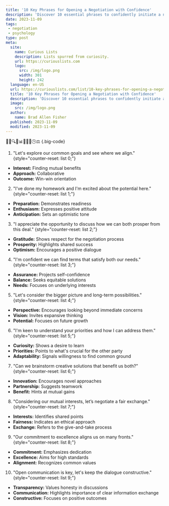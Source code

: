 ```yaml
---
title: '10 Key Phrases for Opening a Negotiation with Confidence'
description: 'Discover 10 essential phrases to confidently initiate a negotiation. Learn how to approach discussions with curiosity and assertiveness for success.'
date: 2023-11-09
tags:
 - negotiation
 - psychology
type: post
meta:
  site:
    name: Curious Lists
    description: Lists spurred from curiosity.
    url: https://curiouslists.com
    logo:
      src: /img/logo.png
      width: 301
      height: 242
  language: en-US
  url: https://curiouslists.com/list/10-key-phrases-for-opening-a-negotiation-with-confidence
  title: '10 Key Phrases for Opening a Negotiation with Confidence'
  description: 'Discover 10 essential phrases to confidently initiate a negotiation. Learn how to approach discussions with curiosity and assertiveness for success.'
  image:
    src: /img/logo.png
  author:
    name: Brad Allen Fisher
  published: 2023-11-09
  modified: 2023-11-09
---
```



🤝💼🔍💬📊🧠✨📝🕒⚖️ {.big-code}

1. "Let's explore our common goals and see where we align." {style="counter-reset: list 0;"}
  - **Interest:** Finding mutual benefits
  - **Approach:** Collaborative
  - **Outcome:** Win-win orientation

2. "I've done my homework and I'm excited about the potential here." {style="counter-reset: list 1;"}
  - **Preparation:** Demonstrates readiness
  - **Enthusiasm:** Expresses positive attitude
  - **Anticipation:** Sets an optimistic tone

3. "I appreciate the opportunity to discuss how we can both prosper from this deal." {style="counter-reset: list 2;"}
  - **Gratitude:** Shows respect for the negotiation process
  - **Prosperity:** Highlights shared success
  - **Optimism:** Encourages a positive dialogue

4. "I'm confident we can find terms that satisfy both our needs." {style="counter-reset: list 3;"}
  - **Assurance:** Projects self-confidence
  - **Balance:** Seeks equitable solutions
  - **Needs:** Focuses on underlying interests

5. "Let's consider the bigger picture and long-term possibilities." {style="counter-reset: list 4;"}
  - **Perspective:** Encourages looking beyond immediate concerns
  - **Vision:** Invites expansive thinking
  - **Potential:** Focuses on future growth

6. "I'm keen to understand your priorities and how I can address them." {style="counter-reset: list 5;"}
  - **Curiosity:** Shows a desire to learn
  - **Priorities:** Points to what's crucial for the other party
  - **Adaptability:** Signals willingness to find common ground

7. "Can we brainstorm creative solutions that benefit us both?" {style="counter-reset: list 6;"}
  - **Innovation:** Encourages novel approaches
  - **Partnership:** Suggests teamwork 
  - **Benefit:** Hints at mutual gains

8. "Considering our mutual interests, let’s negotiate a fair exchange." {style="counter-reset: list 7;"}
  - **Interests:** Identifies shared points
  - **Fairness:** Indicates an ethical approach 
  - **Exchange:** Refers to the give-and-take process

9. "Our commitment to excellence aligns us on many fronts." {style="counter-reset: list 8;"}
  - **Commitment:** Emphasizes dedication
  - **Excellence:** Aims for high standards
  - **Alignment:** Recognizes common values

10. "Open communication is key, let's keep the dialogue constructive." {style="counter-reset: list 9;"}
  - **Transparency:** Values honesty in discussions
  - **Communication:** Highlights importance of clear information exchange
  - **Constructive:** Focuses on positive outcomes